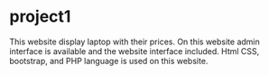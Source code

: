 # project1
This website display laptop with their prices. On this website admin interface is available and the website interface included. Html CSS, bootstrap, and PHP  language is used on this website. 

